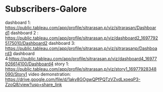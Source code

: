 # Subscribers-Galore
dashboard 1: https://public.tableau.com/app/profile/sitrarasan.p/viz/sitrarasan/Dashboard1 
dashboard 2 : https://public.tableau.com/app/profile/sitrarasan.p/viz/dashboard2_16977925175010/Dashboard2 
dashboard 3: https://public.tableau.com/app/profile/sitrarasan.p/viz/sitrarasanp/Dashboard3
dashboard 4:https://public.tableau.com/app/profile/sitrarasan.p/viz/dashboard4_16977926614100/Dashboard4 
story 1: https://public.tableau.com/app/profile/sitrarasan.p/viz/story1_16977928348090/Story1 
video demonstration: https://drive.google.com/file/d/1aky8GOgwQPfPQTzVZvdLxoeqP3-ZzoQ8/view?usp=share_link
